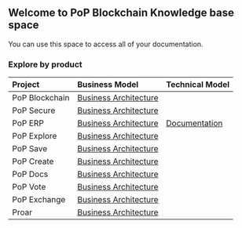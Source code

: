 ## Welcome to PoP Blockchain Knowledge base space

You can use this space to access all of your documentation.

### Explore by product

Project | Business Model | Technical Model |
:--------- | :------ | :------ | 
PoP Blockchain | [Business Architecture](https://pop-blockchain.github.io/PoPBlockchain/BusinessArchitecture/index.html#list) | |
PoP Secure | [Business Architecture](https://pop-blockchain.github.io/PoPSecure/BusinessArchitecture/index.html#list) | |
PoP ERP | [Business Architecture](https://pop-blockchain.github.io/PoPERP/BusinessArchitecture/index.html#list) | [Documentation](https://pop-blockchain.github.io/PoPERP/TechnicalArchitecture/index.html)|
PoP Explore | [Business Architecture](https://pop-blockchain.github.io/PoPExplore/BusinessArchitecture/index.html#list) | |
PoP Save | [Business Architecture](https://pop-blockchain.github.io/PoPSave/BusinessArchitecture/index.html#list) | |
PoP Create | [Business Architecture](https://pop-blockchain.github.io/PoPCreate/BusinessArchitecture/index.html#list) | |
PoP Docs | [Business Architecture](https://pop-blockchain.github.io/PoPDocs/BusinessArchitecture/index.html#list) | |
PoP Vote | [Business Architecture](https://pop-blockchain.github.io/PoPVote/BusinessArchitecture/index.html#list) | |
PoP Exchange | [Business Architecture](https://pop-blockchain.github.io/PoPExchange/BusinessArchitecture/index.html#list) | |
Proar | [Business Architecture](https://pop-blockchain.github.io/Proar/BusinessArchitecture/index.html#list) | |